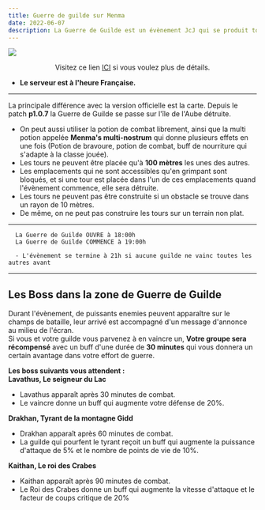 ```yaml
---
title: Guerre de guilde sur Menma
date: 2022-06-07
description: La Guerre de Guilde est un évènement JcJ qui se produit tous les dimanches.
---
```


![](https://i.imgur.com/RpReIFh.png)

<center>

Visitez ce lien [ICI](../activity/civil-unrest.md) si vous voulez plus de détails.

</center>

- **Le serveur est à l'heure Française.**

<hr/>

La principale différence avec la version officielle est la carte. Depuis le patch **p1.0.7** la Guerre de Guilde se passe sur l'île de l'Aube détruite.
- On peut aussi utiliser la potion de combat librement, ainsi que la multi potion appelée **Menma's multi-nostrum** qui donne plusieurs effets en une fois (Potion de bravoure, potion de combat, buff de nourriture qui s'adapte à la classe jouée).
- Les tours ne peuvent être placée qu'à **100 mètres** les unes des autres.
- Les emplacements qui ne sont accessibles qu'en grimpant sont bloqués, et si une tour est placée dans l'un de ces emplacements quand l'évènement commence, elle sera détruite.
- Les tours ne peuvent pas être construite si un obstacle se trouve dans un rayon de 10 mètres.
- De même, on ne peut pas construire les tours sur un terrain non plat.

<hr/>

      La Guerre de Guilde OUVRE à 18:00h
      La Guerre de Guilde COMMENCE à 19:00h
      
      - L'évènement se termine à 21h si aucune guilde ne vainc toutes les autres avant

<hr/>
 
## Les Boss dans la zone de Guerre de Guilde

Durant l'évènement, de puissants enemies peuvent apparaître sur le champs de bataille, leur arrivé est accompagné d'un message d'annonce au milieu de l'écran. <br>
Si vous et votre guilde vous parvenez à en vaincre un, **Votre groupe sera récompensé** avec un buff d'une durée de **30 minutes** qui vous donnera un certain avantage dans votre effort de guerre.

**Les boss suivants vous attendent :** <br>
**Lavathus, Le seigneur du Lac**
- Lavathus apparaît après 30 minutes de combat.
- Le vaincre donne un buff qui augmente votre défense de 20%.

**Drakhan, Tyrant de la montagne Gidd**
- Drakhan apparaît après 60 minutes de combat.
- La guilde qui pourfent le tyrant reçoit un buff qui augmente la puissance d'attaque de 5% et le nombre de points de vie de 10%.

**Kaithan, Le roi des Crabes**
- Kaithan apparaît après 90 minutes de combat.
- Le Roi des Crabes donne un buff qui augmente la vitesse d'attaque et le facteur de coups critique de 20%
